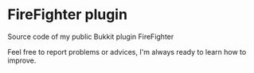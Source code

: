# FireFighter plugin
Source code of my public Bukkit plugin FireFighter

Feel free to report problems or advices, I'm always ready to learn how to improve.

